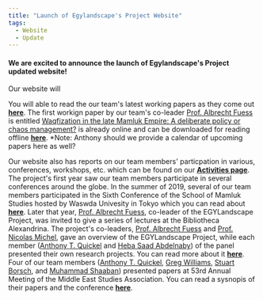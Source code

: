 ```yaml
---
title: "Launch of Egylandscape's Project Website"
tags:
  - Website
  - Update
---
```


#### We are excited to announce the launch of Egylandscape's Project updated website! 

Our website will 


You will able to read the our team's latest working papers as they come out [**here**](https://www.egylandscape.org/papers/). The first workign paper by our team's co-leader [Prof. Albrecht Fuess](https://www.egylandscape.org/members/AlbrechtFuess/) is entitled [Waqfization in the late Mamluk Empire: A deliberate policy or chaos management?](https://www.egylandscape.org/papers/June2020_Fuess/) is already online and can be downloaded for reading offline [**here**](https://www.egylandscape.org/papers/June2020_Fuess_WorkingPaper.pdf). 
*Note: Anthony should we provide a calendar of upcoming papers here as well?

Our website also has reports on our team members' particpation in various, conferences, workshops, etc. which can be found on our [**Activities page**](https://www.egylandscape.org/activities/). The project's first year saw our team members participate in several conferences around the globe. In the summer of 2019, several of our team members participated in the Sixth Conference of the School of Mamluk Studies hosted by Waswda Univesity in Tokyo which you can read about [**here**](https://www.egylandscape.org/activities/01_2019_SMS_Tokyo/). Later that year, [Prof. Albrecht Fuess](https://www.egylandscape.org/members/AlbrechtFuess/), co-leader of the EGYLandscape Project, was invited to give a series of lectures at the Bibliotheca Alexandrina. The project's co-leaders, [Prof. Albrecht Fuess](https://www.egylandscape.org/members/AlbrechtFuess/) and [Prof. Nicolas Michel](https://www.egylandscape.org/members/NicolasMichel/), gave an overview of the EGYLandscape Project, while each member ([Anthony T. Quickel](https://www.egylandscape.org/members/AnthonyQuickel/) and [Heba Saad Abdelnaby](https://www.egylandscape.org/members/HebaSaadAbdelnaby/)) of the panel presented their own research projects. You can read more about it [**here**](https://www.egylandscape.org/activities/02_2019_BA_Alexandria/). Four of our team members ([Anthony T. Quickel](https://www.egylandscape.org/members/AnthonyQuickel/), [Greg Williams](https://www.egylandscape.org/members/GregoryWilliams/), [Stuart Borsch](https://www.egylandscape.org/members/StuartBorsch/), and [Muhammad Shaaban](https://www.egylandscape.org/members/MuhammadShaaban/)) presented papers at 53rd Annual Meeting of the Middle East Studies Association. You can read a sysnopis of their papers and the conference [**here**](https://www.egylandscape.org/activities/03_2019_MESA_NewOrleans/).
